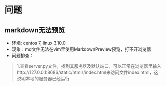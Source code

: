 # 问题
## markdown无法预览
* 环境: centos 7, linux 3.10.0
* 现象：md文件无法在vim里使用MarkdownPreview预览，打不开浏览器
* 问题排查：
> 1.查看server.py文件，找到其服务器及默认端口，可以正常在浏览器里输入http://127.0.0.1:8686/static/htmls/index.html来访问文件index.html，这说明本地的服务器已经运行
